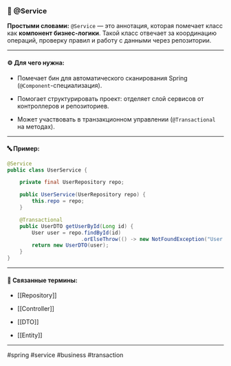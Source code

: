 ### 📄 **@Service**

**Простыми словами:** `@Service` — это аннотация, которая помечает класс как **компонент бизнес-логики**. Такой класс отвечает за координацию операций, проверку правил и работу с данными через репозитории.

---

#### ⚙️ **Для чего нужна:**

- Помечает бин для автоматического сканирования Spring (`@Component`-специализация).
    
- Помогает структурировать проект: отделяет слой сервисов от контроллеров и репозиториев.
    
- Может участвовать в транзакционном управлении (`@Transactional` на методах).
    

---

#### 🔤 **Пример:**

```java
@Service
public class UserService {

    private final UserRepository repo;

    public UserService(UserRepository repo) {
        this.repo = repo;
    }

    @Transactional
    public UserDTO getUserById(Long id) {
        User user = repo.findById(id)
                        .orElseThrow(() -> new NotFoundException("User not found"));
        return new UserDTO(user);
    }
}
```

---

#### 🔗 **Связанные термины:**

- [[Repository]]
    
- [[Controller]]
    
- [[DTO]]
    
- [[Entity]]
    

---

#spring #service #business #transaction